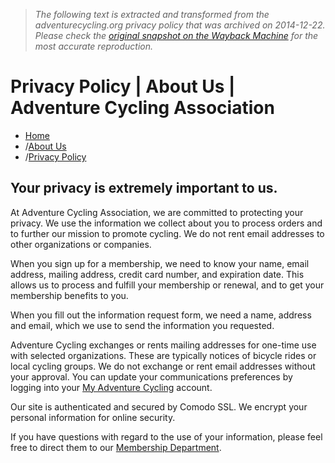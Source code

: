 > *The following text is extracted and transformed from the adventurecycling.org privacy policy that was archived on 2014-12-22. Please check the [original snapshot on the Wayback Machine](https://web.archive.org/web/20141222195557id_/http%3A//www.adventurecycling.org/about-us/privacy-policy) for the most accurate reproduction.*

# Privacy Policy | About Us | Adventure Cycling Association

  * [Home](https://web.archive.org/)
  * /[About Us](https://web.archive.org/about-us/)
  * /[Privacy Policy](https://web.archive.org/about-us/privacy-policy/)



## Your privacy is extremely important to us.

At Adventure Cycling Association, we are committed to protecting your privacy. We use the information we collect about you to process orders and to further our mission to promote cycling. We do not rent email addresses to other organizations or companies.

When you sign up for a membership, we need to know your name, email address, mailing address, credit card number, and expiration date. This allows us to process and fulfill your membership or renewal, and to get your membership benefits to you.

When you fill out the information request form, we need a name, address and email, which we use to send the information you requested.

Adventure Cycling exchanges or rents mailing addresses for one-time use with selected organizations. These are typically notices of bicycle rides or local cycling groups. We do not exchange or rent email addresses without your approval. You can update your communications preferences by logging into your [My Adventure Cycling](https://web.archive.org/membership/my-adventure-cycling/) account.

Our site is authenticated and secured by Comodo SSL. We encrypt your personal information for online security.

If you have questions with regard to the use of your information, please feel free to direct them to our [Membership Department](https://web.archive.org/membership/).
